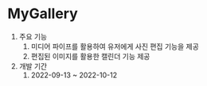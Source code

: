<b><h1>MyGallery</h1></b>
1. 주요 기능
    1) 미디어 파이프를 활용하여 유저에게 사진 편집 기능을 제공<br>
    2) 편집된 이미지를 활용한 캘린더 기능 제공<br>
2. 개발 기간
    1) 2022-09-13 ~ 2022-10-12
